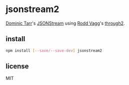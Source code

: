 # jsonstream2

[Dominic Tarr](https://github.com/dominictarr)'s [JSONStream](https://github.com/dominictarr/JSONStream) using [Rodd Vagg](https://github.com/rvagg)'s [through2](https://github.com/rvagg/through2).

## install

```bash
npm install [--save/--save-dev] jsonstream2
```

## license

MIT